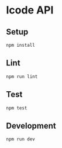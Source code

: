 # Icode API


## Setup

```
npm install
```

## Lint

```
npm run lint
```

## Test

```
npm test
```

## Development

```
npm run dev
```
